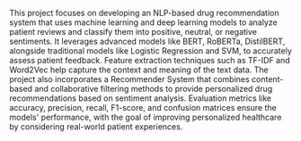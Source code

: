 This project focuses on developing an NLP-based drug recommendation system that uses machine learning and deep learning models to analyze patient reviews and classify them into positive, neutral, or negative sentiments. It leverages advanced models like BERT, RoBERTa, DistilBERT, alongside traditional models like Logistic Regression and SVM, to accurately assess patient feedback. Feature extraction techniques such as TF-IDF and Word2Vec help capture the context and meaning of the text data. The project also incorporates a Recommender System that combines content-based and collaborative filtering methods to provide personalized drug recommendations based on sentiment analysis. Evaluation metrics like accuracy, precision, recall, F1-score, and confusion matrices ensure the models' performance, with the goal of improving personalized healthcare by considering real-world patient experiences.
